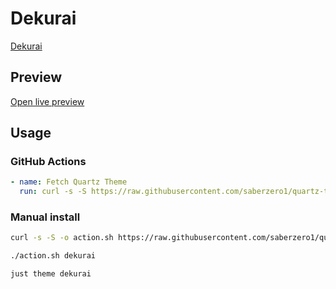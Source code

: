# Dekurai

[Dekurai](https://github.com/sergey900553)

## Preview

[Open live preview](https://quartz-themes.github.io/dekurai/)

## Usage

### GitHub Actions

```yaml
- name: Fetch Quartz Theme
  run: curl -s -S https://raw.githubusercontent.com/saberzero1/quartz-themes/master/action.sh | bash -s -- dekurai
```

### Manual install

```bash
curl -s -S -o action.sh https://raw.githubusercontent.com/saberzero1/quartz-themes/master/action.sh

./action.sh dekurai
```

```bash
just theme dekurai
```
